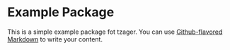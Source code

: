 # Example Package

This is a simple example package fot tzager. You can use
[Github-flavored Markdown](https://guides.github.com/features/mastering-markdown/)
to write your content.